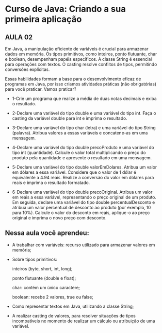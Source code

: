 # Curso de Java: Criando a sua primeira aplicação

## AULA 02

Em Java, a manipulação eficiente de variáveis é crucial para armazenar dados em memória. Os tipos primitivos, como inteiros, ponto flutuante, char e boolean, desempenham papéis específicos. A classe String é essencial para operações com textos. O casting resolve conflitos de tipos, permitindo conversões explícitas.

Essas habilidades formam a base para o desenvolvimento eficaz de programas em Java, por isso criamos atividades práticas (não obrigatórias) para você praticar. Vamos praticar?

* 1-Crie um programa que realize a média de duas notas decimais e exiba o resultado.

* 2-Declare uma variável do tipo double e uma variável do tipo int. Faça o casting da variável double para int e imprima o resultado.

* 3-Declare uma variável do tipo char (letra) e uma variável do tipo String (palavra). Atribua valores a essas variáveis e concatene-as em uma mensagem.

* 4-Declare uma variável do tipo double precoProduto e uma variável do tipo int (quantidade). Calcule o valor total multiplicando o preço do produto pela quantidade e apresente o resultado em uma mensagem.

* 5-Declare uma variável do tipo double valorEmDolares. Atribua um valor em dólares a essa variável. Considere que o valor de 1 dólar é equivalente a 4.94 reais. Realize a conversão do valor em dólares para reais e imprima o resultado formatado.

* 6-Declare uma variável do tipo double precoOriginal. Atribua um valor em reais a essa variável, representando o preço original de um produto. Em seguida, declare uma variável do tipo double percentualDesconto e atribua um valor percentual de desconto ao produto (por exemplo, 10 para 10%). Calcule o valor do desconto em reais, aplique-o ao preço original e imprima o novo preço com desconto.


## Nessa aula você aprendeu:

* A trabalhar com variáveis: recurso utilizado para armazenar valores em memória;

* Sobre tipos primitivos:

  inteiros (byte, short, int, long);
  
  ponto flutuante (double e float);
  
  char: contém um único caractere;
  
  boolean: recebe 2 valores, true ou false;

* Como representar textos em Java, utilizando a classe String;

* A realizar casting de valores, para resolver situações de tipos incompatíveis no momento de realizar um cálculo ou atribuição de uma variável.
